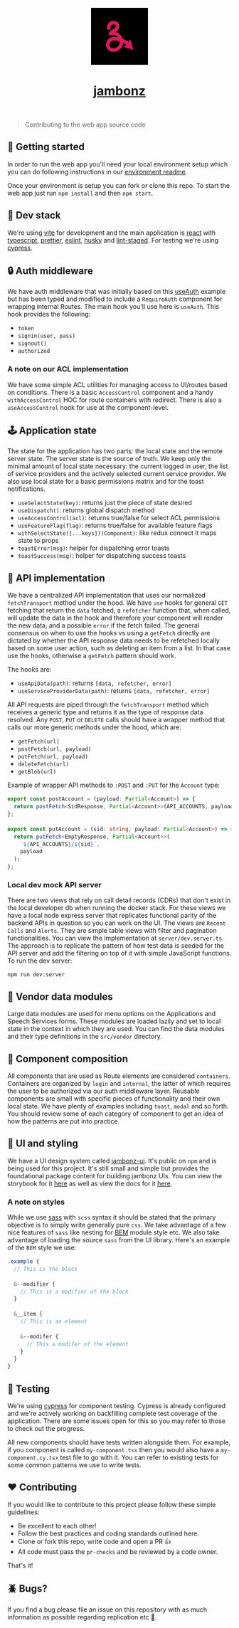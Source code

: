 <p align="center">
  <a href="https://jambonz.org">
    <img src="../public/icon192.png" height="128">
    <h1 align="center">jambonz</h1>
  </a>
</p>

<p align="center">
  <a aria-label="GitHub CI" href="https://github.com/jambonz/jambonz-webapp/actions/workflows/main.yml">
    <img alt="" src="https://github.com/jambonz/jambonz-webapp/actions/workflows/main.yml/badge.svg">
  </a>
</p>

> Contributing to the web app source code

## :rocket: Getting started

In order to run the web app you'll need your local environment setup which you can do
following instructions in our [environment readme](./environment.md).

Once your environment is setup you can fork or clone this repo. To start the web app
just run `npm install` and then `npm start`.

## :pancakes: Dev stack

We're using [vite](https://vitejs.dev/) for development and
the main application is [react](https://reactjs.org/docs/getting-started.html)
with [typescript](https://www.typescriptlang.org/),
[prettier](https://prettier.io/), [eslint](https://eslint.org/),
[husky](https://typicode.github.io/husky/#/)
and [lint-staged](https://www.npmjs.com/package/lint-staged).
For testing we're using [cypress](https://docs.cypress.io/guides/component-testing/writing-your-first-component-test).

## :lock: Auth middleware

We have auth middleware that was initially based on this [useAuth](https://usehooks.com/useAuth/)
example but has been typed and modified to include a `RequireAuth` component for wrapping internal Routes.
The main hook you'll use here is `useAuth`. This hook provides the following:

- `token`
- `signin(user, pass)`
- `signout()`
- `authorized`

### A note on our ACL implementation

We have some simple ACL utilities for managing access to UI/routes based on conditions.
There is a basic `AccessControl` component and a handy `withAccessControl`
HOC for route containers with redirect. There is also a `useAccessControl` hook for
use at the component-level.

## :joystick: Application state

The state for the application has two parts: the local state and the remote server state.
The server state is the source of truth. We keep only the minimal amount of local state
necessary: the current logged in user, the list of service providers and the actively selected
current service provider. We also use local state for a basic permissions matrix and for the
toast notifications.

- `useSelectState(key)`: returns just the piece of state desired
- `useDispatch()`: returns global dispatch method
- `useAccessControl(acl)`: returns true/false for select ACL permissions
- `useFeatureFlag(flag)`: returns true/false for available feature flags
- `withSelectState([...keys])(Component)`: like redux connect it maps state to props
- `toastError(msg)`: helper for dispatching error toasts
- `toastSuccess(msg)`: helper for dispatching success toasts

## :wales: API implementation

We have a centralized API implementation that uses our normalized `fetchTransport` method
under the hood. We have `use` hooks for general `GET` fetching that return the `data` fetched,
a `refetcher` function that, when called, will update the data in the hook and therefore your
component will render the new data, and a possible `error` if the fetch failed. The general
consensus on when to use the hooks vs using a `getFetch` directly are dictated by whether the
API response data needs to be refetched locally based on some user action, such as deleting
an item from a list. In that case use the hooks, otherwise a `getFetch` pattern should work.

The hooks are:

- `useApiData(path)`: returns `[data, refetcher, error]`
- `useServiceProviderData(path)`: returns `[data, refetcher, error]`

All API requests are piped through the `fetchTransport` method which receives a generic type
and returns it as the type of response data resolved. Any `POST`, `PUT` or `DELETE` calls should
have a wrapper method that calls our more generic methods under the hood, which are:

- `getFetch(url)`
- `postFetch(url, payload)`
- `putFetch(url, payload)`
- `deleteFetch(url)`
- `getBlob(url)`

Example of wrapper API methods to `:POST` and `:PUT` for the `Account` type:

```ts
export const postAccount = (payload: Partial<Account>) => {
  return postFetch<SidResponse, Partial<Account>>(API_ACCOUNTS, payload);
};

export const putAccount = (sid: string, payload: Partial<Account>) => {
  return putFetch<EmptyResponse, Partial<Account>>(
    `${API_ACCOUNTS}/${sid}`,
    payload
  );
};
```

### Local dev mock API server

There are two views that rely on call detail records (CDRs) that don't exist in the local
developer db when running the docker stack. For these views we have a local node express
server that replicates functional parity of the backend APIs in question so you can work
on the UI. The views are `Recent Calls` and `Alerts`. They are simple table views with
filter and pagination functionalities. You can view the implementation at `server/dev.server.ts`.
The approach is to replicate the pattern of how test data is seeded for the API server and
add the filtering on top of it with simple JavaScript functions. To run the dev server:

```shell
npm run dev:server
```

## :file_folder: Vendor data modules

Large data modules are used for menu options on the Applications and Speech Services
forms. These modules are loaded lazily and set to local state in the context in which
they are used. You can find the data modules and their type definitions in the `src/vendor`
directory.

## :sunrise: Component composition

All components that are used as Route elements are considered `containers`.
Containers are organized by `login` and `internal`, the latter of which requires
the user to be authorized via our auth middleware layer. Reusable components are
small with specific pieces of functionality and their own local state. We have
plenty of examples including `toast`, `modal` and so forth. You should review some
of each category of component to get an idea of how the patterns are put into practice.

## :art: UI and styling

We have a UI design system called [jambonz-ui](https://github.com/jambonz/jambonz-ui).
It's public on `npm` and is being used for this project. It's still small and simple
but provides the foundational package content for building jambonz UIs. You can view
the storybook for it [here](https://jambonz-ui.vercel.app/) as well as view the docs
for it [here](https://www.jambonz.org/docs/jambonz-ui/).

### A note on styles

While we use [sass](https://sass-lang.com/) with `scss` syntax it should be stated that the
primary objective is to simply write generally pure `css`. We take advantage of a few nice
features of `sass` like nesting for [BEM](http://getbem.com/naming/) module style etc. We
also take advantage of loading the source `sass` from the UI library. Here's an example of
the `BEM` style we use:

```scss
.example {
  // This is the block

  &--modifier {
    // This is a modifier of the block
  }

  &__item {
    // This is an element

    &--modifer {
      // This a modifer of the element
    }
  }
}
```

## :robot: Testing

We're using [cypress](https://docs.cypress.io/guides/component-testing/writing-your-first-component-test)
for component testing. Cypress is already configured and we're actively working on backfilling complete
test coverage of the application. There are some issues open for this so you may refer to those to check
out the progress.

All new components should have tests written alongside them. For example, if you component is called
`my-component.tsx` then you would also have a `my-component.cy.tsx` test file to go with it. You can
refer to existing tests for some common patterns we use to write tests.

## :heart: Contributing

If you would like to contribute to this project please follow these simple guidelines:

- Be excellent to each other!
- Follow the best practices and coding standards outlined here.
- Clone or fork this repo, write code and open a PR :+1:
- All code must pass the `pr-checks` and be reviewed by a code owner.

That's it!

## :beetle: Bugs?

If you find a bug please file an issue on this repository with as much information as
possible regarding replication etc :pray:.
